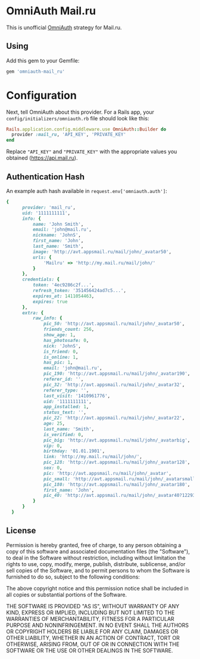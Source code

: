 # OmniAuth Mail.ru

This is unofficial [OmniAuth](https://github.com/intridea/omniauth) strategy for Mail.ru.

## Using

Add this gem to your Gemfile:

```ruby
gem 'omniauth-mail_ru'
```
# Configuration

Next, tell OmniAuth about this provider. For a Rails app, your `config/initializers/omniauth.rb` file should look like this:

```ruby
Rails.application.config.middleware.use OmniAuth::Builder do
  provider :mail_ru, 'API_KEY', 'PRIVATE_KEY'
end
```

Replace `"API_KEY"` and `"PRIVATE_KEY"` with the appropriate values you obtained (https://api.mail.ru).

## Authentication Hash
An example auth hash available in `request.env['omniauth.auth']`:

```ruby
{
      provider: 'mail_ru',
      uid: '1111111111',
      info: {
          name: 'John Smith',
          email: 'john@mail.ru',
          nickname: 'JohnS',
          first_name: 'John',
          last_name: 'Smith',
          image: 'http://avt.appsmail.ru/mail/john/_avatar50',
          urls: {
              'Mailru' => 'http://my.mail.ru/mail/john/'
          }
      },
      credentials: {
          token: '4ec9286c2f...',
          refresh_token: '351456424ad7c5...',
          expires_at: 1411054463,
          expires: true
      },
      extra: {
          raw_info: {
              pic_50: 'http://avt.appsmail.ru/mail/john/_avatar50',
              friends_count: 256,
              show_age: 1,
              has_photosafe: 0,
              nick: 'JohnS',
              is_friend: 0,
              is_online: 1,
              has_pic: 1,
              email: 'john@mail.ru',
              pic_190: 'http://avt.appsmail.ru/mail/john/_avatar190',
              referer_id: '',
              pic_32: 'http://avt.appsmail.ru/mail/john/_avatar32',
              referer_type: '',
              last_visit: '1410961776',
              uid: '1111111111',
              app_installed: 1,
              status_text: '',
              pic_22: 'http://avt.appsmail.ru/mail/john/_avatar22',
              age: 25,
              last_name: 'Smith',
              is_verified: 0,
              pic_big: 'http://avt.appsmail.ru/mail/john/_avatarbig',
              vip: 0,
              birthday: '01.01.1901',
              link: 'http://my.mail.ru/mail/john/',
              pic_128: 'http://avt.appsmail.ru/mail/john/_avatar128',
              sex: 0,
              pic: 'http://avt.appsmail.ru/mail/john/_avatar',
              pic_small: 'http://avt.appsmail.ru/mail/john/_avatarsmall',
              pic_180: 'http://avt.appsmail.ru/mail/john/_avatar180',
              first_name: 'John',
              pic_40: 'http://avt.appsmail.ru/mail/john/_avatar40?1229336384'
          }
      }
  }

```

## License

Permission is hereby granted, free of charge, to any person obtaining a copy of this software and associated documentation files (the "Software"), to deal in the Software without restriction, including without limitation the rights to use, copy, modify, merge, publish, distribute, sublicense, and/or sell copies of the Software, and to permit persons to whom the Software is furnished to do so, subject to the following conditions:

The above copyright notice and this permission notice shall be included in all copies or substantial portions of the Software.

THE SOFTWARE IS PROVIDED "AS IS", WITHOUT WARRANTY OF ANY KIND, EXPRESS OR IMPLIED, INCLUDING BUT NOT LIMITED TO THE WARRANTIES OF MERCHANTABILITY, FITNESS FOR A PARTICULAR PURPOSE AND NONINFRINGEMENT. IN NO EVENT SHALL THE AUTHORS OR COPYRIGHT HOLDERS BE LIABLE FOR ANY CLAIM, DAMAGES OR OTHER LIABILITY, WHETHER IN AN ACTION OF CONTRACT, TORT OR OTHERWISE, ARISING FROM, OUT OF OR IN CONNECTION WITH THE SOFTWARE OR THE USE OR OTHER DEALINGS IN THE SOFTWARE.
